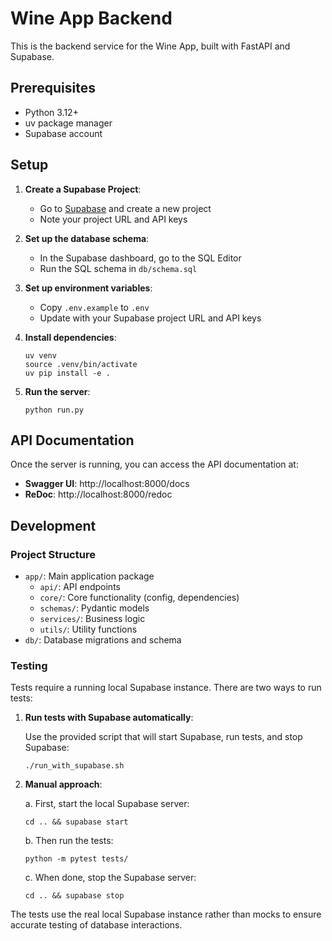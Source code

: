 # Wine App Backend

This is the backend service for the Wine App, built with FastAPI and Supabase.

## Prerequisites

- Python 3.12+
- uv package manager
- Supabase account

## Setup

1. **Create a Supabase Project**:
   - Go to [Supabase](https://supabase.com/) and create a new project
   - Note your project URL and API keys

2. **Set up the database schema**:
   - In the Supabase dashboard, go to the SQL Editor
   - Run the SQL schema in `db/schema.sql`

3. **Set up environment variables**:
   - Copy `.env.example` to `.env`
   - Update with your Supabase project URL and API keys

4. **Install dependencies**:
   ```
   uv venv
   source .venv/bin/activate
   uv pip install -e .
   ```

5. **Run the server**:
   ```
   python run.py
   ```

## API Documentation

Once the server is running, you can access the API documentation at:

- **Swagger UI**: http://localhost:8000/docs
- **ReDoc**: http://localhost:8000/redoc

## Development

### Project Structure

- `app/`: Main application package
  - `api/`: API endpoints
  - `core/`: Core functionality (config, dependencies)
  - `schemas/`: Pydantic models
  - `services/`: Business logic
  - `utils/`: Utility functions
- `db/`: Database migrations and schema

### Testing

Tests require a running local Supabase instance. There are two ways to run tests:

1. **Run tests with Supabase automatically**:
   
   Use the provided script that will start Supabase, run tests, and stop Supabase:
   ```
   ./run_with_supabase.sh
   ```

2. **Manual approach**:
   
   a. First, start the local Supabase server:
   ```
   cd .. && supabase start
   ```
   
   b. Then run the tests:
   ```
   python -m pytest tests/
   ```
   
   c. When done, stop the Supabase server:
   ```
   cd .. && supabase stop
   ```

The tests use the real local Supabase instance rather than mocks to ensure accurate testing of database interactions. 